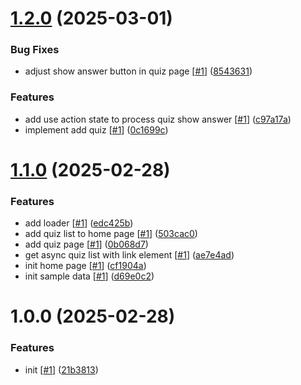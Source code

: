 # [1.2.0](https://github.com/d3p1/nextjs-quizzes/compare/v1.1.0...v1.2.0) (2025-03-01)


### Bug Fixes

* adjust show answer button in quiz page [[#1](https://github.com/d3p1/nextjs-quizzes/issues/1)] ([8543631](https://github.com/d3p1/nextjs-quizzes/commit/8543631d7fe05cc1389a7b03285dfb28d20b9d12))


### Features

* add use action state to process quiz show answer [[#1](https://github.com/d3p1/nextjs-quizzes/issues/1)] ([c97a17a](https://github.com/d3p1/nextjs-quizzes/commit/c97a17aa97e8e79229f34b5dcd2188a19ee617a6))
* implement add quiz [[#1](https://github.com/d3p1/nextjs-quizzes/issues/1)] ([0c1699c](https://github.com/d3p1/nextjs-quizzes/commit/0c1699c19f0bffa50ab30b99ac104a3d146e04cc))

# [1.1.0](https://github.com/d3p1/nextjs-quizzes/compare/v1.0.0...v1.1.0) (2025-02-28)


### Features

* add loader [[#1](https://github.com/d3p1/nextjs-quizzes/issues/1)] ([edc425b](https://github.com/d3p1/nextjs-quizzes/commit/edc425ba9c3d6b951d2412a3b0c03a0f738cec03))
* add quiz list to home page [[#1](https://github.com/d3p1/nextjs-quizzes/issues/1)] ([503cac0](https://github.com/d3p1/nextjs-quizzes/commit/503cac085848223137f591388fcfa567726b411e))
* add quiz page [[#1](https://github.com/d3p1/nextjs-quizzes/issues/1)] ([0b068d7](https://github.com/d3p1/nextjs-quizzes/commit/0b068d73c9d4a7d81af60e25b395d001511c7b8a))
* get async quiz list with link element [[#1](https://github.com/d3p1/nextjs-quizzes/issues/1)] ([ae7e4ad](https://github.com/d3p1/nextjs-quizzes/commit/ae7e4adcb19735cd501fc457c38a55f2c8f8d2f3))
* init home page [[#1](https://github.com/d3p1/nextjs-quizzes/issues/1)] ([cf1904a](https://github.com/d3p1/nextjs-quizzes/commit/cf1904a6d74c0c9b63199abe5bd4cd7e69e9d7fe))
* init sample data [[#1](https://github.com/d3p1/nextjs-quizzes/issues/1)] ([d69e0c2](https://github.com/d3p1/nextjs-quizzes/commit/d69e0c202dac1d266819176917b85c62e6c2307b))

# 1.0.0 (2025-02-28)


### Features

* init [[#1](https://github.com/d3p1/nextjs-quizzes/issues/1)] ([21b3813](https://github.com/d3p1/nextjs-quizzes/commit/21b38132b1172128177e24e2008989d70d9f5c27))
